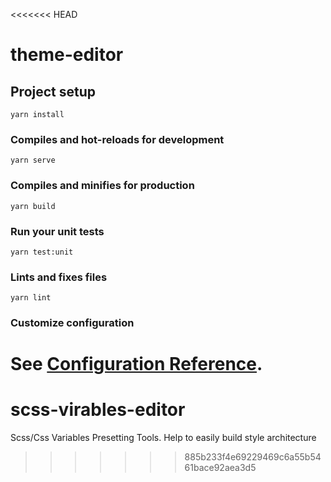<<<<<<< HEAD
# theme-editor

## Project setup
```
yarn install
```

### Compiles and hot-reloads for development
```
yarn serve
```

### Compiles and minifies for production
```
yarn build
```

### Run your unit tests
```
yarn test:unit
```

### Lints and fixes files
```
yarn lint
```

### Customize configuration
See [Configuration Reference](https://cli.vuejs.org/config/).
=======
# scss-virables-editor
Scss/Css Variables Presetting Tools. Help to easily build style architecture 
>>>>>>> 885b233f4e69229469c6a55b5461bace92aea3d5
